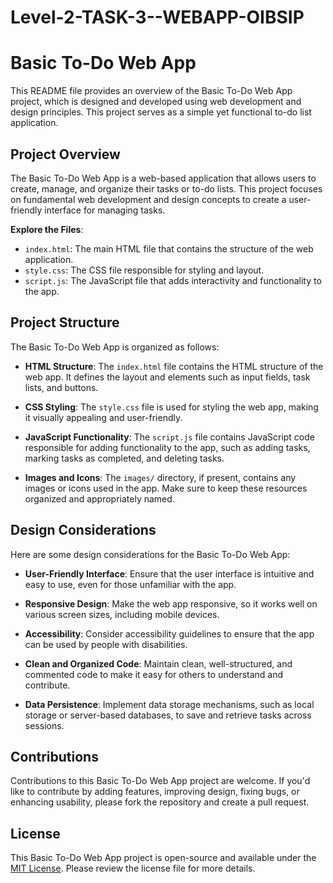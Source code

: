 # Level-2-TASK-3--WEBAPP-OIBSIP

# Basic To-Do Web App

This README file provides an overview of the Basic To-Do Web App project, which is designed and developed using web development and design principles. This project serves as a simple yet functional to-do list application.

## Project Overview

The Basic To-Do Web App is a web-based application that allows users to create, manage, and organize their tasks or to-do lists. This project focuses on fundamental web development and design concepts to create a user-friendly interface for managing tasks.


**Explore the Files**:
   - `index.html`: The main HTML file that contains the structure of the web application.
   - `style.css`: The CSS file responsible for styling and layout.
   - `script.js`: The JavaScript file that adds interactivity and functionality to the app.


## Project Structure

The Basic To-Do Web App is organized as follows:

- **HTML Structure**: The `index.html` file contains the HTML structure of the web app. It defines the layout and elements such as input fields, task lists, and buttons.

- **CSS Styling**: The `style.css` file is used for styling the web app, making it visually appealing and user-friendly.

- **JavaScript Functionality**: The `script.js` file contains JavaScript code responsible for adding functionality to the app, such as adding tasks, marking tasks as completed, and deleting tasks.

- **Images and Icons**: The `images/` directory, if present, contains any images or icons used in the app. Make sure to keep these resources organized and appropriately named.

## Design Considerations

Here are some design considerations for the Basic To-Do Web App:

- **User-Friendly Interface**: Ensure that the user interface is intuitive and easy to use, even for those unfamiliar with the app.

- **Responsive Design**: Make the web app responsive, so it works well on various screen sizes, including mobile devices.

- **Accessibility**: Consider accessibility guidelines to ensure that the app can be used by people with disabilities.

- **Clean and Organized Code**: Maintain clean, well-structured, and commented code to make it easy for others to understand and contribute.

- **Data Persistence**: Implement data storage mechanisms, such as local storage or server-based databases, to save and retrieve tasks across sessions.

## Contributions

Contributions to this Basic To-Do Web App project are welcome. If you'd like to contribute by adding features, improving design, fixing bugs, or enhancing usability, please fork the repository and create a pull request.

## License

This Basic To-Do Web App project is open-source and available under the [MIT License](LICENSE). Please review the license file for more details.
